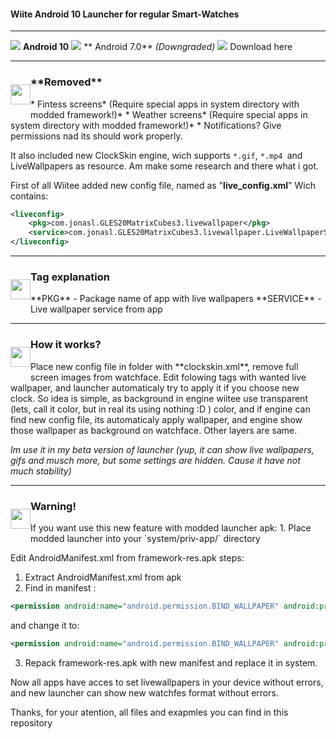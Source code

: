 #### Wiite Android 10 Launcher for regular Smart-Watches
---------------------------------

![](https://img.shields.io/badge/API%20Target-29-green) **Android 10**
![](https://img.shields.io/badge/API%20Min-24-orange) ** Android 7.0** *(Downgraded)*
![](https://img.shields.io/badge/Package-com.wiite.home-blue)
Download here


---------------------------------
<div><p style="float: left;"><img src="https://cdn1.iconfinder.com/data/icons/color-bold-style/21/56-512.png" height="32" width="32"></p><p><h3>**Removed**</h3></p>
</div>
* Fintess screens* (Require special apps in system directory with modded framework!)*
* Weather screens* (Require special apps in system directory with modded framework!)*
* Notifications? Give permissions nad its should work properly.

It also included new ClockSkin engine, wich supports `*.gif`, `*.mp4 `and LiveWallpapers as resource. Am make some research and there what i got. 

First of all Wiitee added new config file, named as "**live_config.xml**"
Wich contains:
```xml
<liveconfig>
	<pkg>com.jonasl.GLES20MatrixCubes3.livewallpaper</pkg>
	<service>com.jonasl.GLES20MatrixCubes3.livewallpaper.LiveWallpaperService</service>
</liveconfig>
```

---------------------------------
<div><p style="float: left;"><img src="https://upload.wikimedia.org/wikipedia/commons/thumb/2/25/Info_icon-72a7cf.svg/1200px-Info_icon-72a7cf.svg.png" height="32" width="32"></p><p><h3>Tag explanation</h3></p>
</div>
**PKG** - Package name of app with live wallpapers
**SERVICE** - Live wallpaper service from app

---------------------------------
<div><p style="float: left;"><img src="https://upload.wikimedia.org/wikipedia/commons/thumb/4/4b/Gear_icon-72a7cf.svg/1200px-Gear_icon-72a7cf.svg.png" height="32" width="32"></p><p><h3>How it works?</h3></p>
</div>
Place new config file in folder with **clockskin.xml**, remove full screen images from watchface. 
Edit folowing tags with wanted live wallpaper, and launcher automaticaly try to apply it if you choose new clock.
So idea is simple, as background in engine wiitee use transparent (lets, call it color, but in real its using nothing :D ) color, and if engine can find new config file, its automaticaly apply wallpaper, and engine show those wallpaper as background on watchface. Other layers are same. 

*Im use it in my beta version of launcher (yup, it can show live wallpapers, gifs and musch more, but some settings are hidden. Cause it have not much stability)*



---------------------------------
<div><p style="float: left;"><img src="https://d1nhio0ox7pgb.cloudfront.net/_img/g_collection_png/standard/512x512/sign_warning.png" height="32" width="32"></p><p><h3>Warning!</h3></p>
</div>
If you want use this new feature with modded launcher apk:
1. Place modded launcher into your `system/priv-app/` directory

Edit AndroidManifest.xml from framework-res.apk steps:
1. Extract AndroidManifest.xml from apk
2. Find in manifest :
```xml
<permission android:name="android.permission.BIND_WALLPAPER" android:protectionLevel="signature"/>
```
and change it to:
```xml
<permission android:name="android.permission.BIND_WALLPAPER" android:protectionLevel="normal"/>
```
3. Repack framework-res.apk with new manifest and replace it in system.

Now all apps have acces to set livewallpapers in your device without errors, and new launcher can show new watchfes format without errors.

Thanks, for your atention, all files and exapmles you can find in this repository

